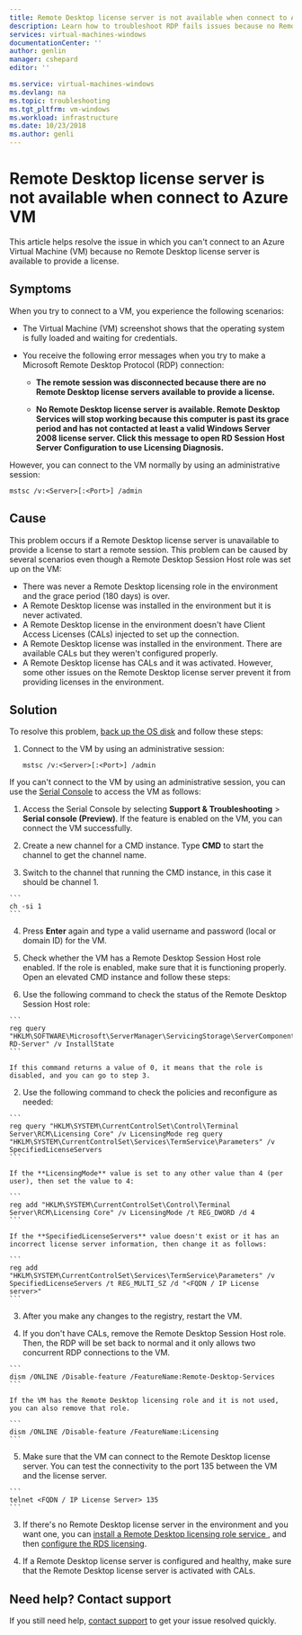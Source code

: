 ```yaml
---
title: Remote Desktop license server is not available when connect to Azure VM | Microsoft Docs
description: Learn how to troubleshoot RDP fails issues because no Remote Desktop license server is available | Microsoft Docs
services: virtual-machines-windows
documentationCenter: ''
author: genlin
manager: cshepard
editor: ''

ms.service: virtual-machines-windows
ms.devlang: na
ms.topic: troubleshooting
ms.tgt_pltfrm: vm-windows
ms.workload: infrastructure
ms.date: 10/23/2018
ms.author: genli
---
```


# Remote Desktop license server is not available when connect to Azure VM

This article helps resolve the issue in which you can't connect to an Azure Virtual Machine (VM) because no Remote Desktop license server is available to provide a license.

## Symptoms

When you try to connect to a VM, you experience the following scenarios:

- The Virtual Machine (VM) screenshot shows that the operating system is fully loaded and waiting for credentials.
- You receive the following error messages when you try to make a Microsoft Remote Desktop Protocol (RDP) connection:

  - **The remote session was disconnected because there are no Remote Desktop license servers available to provide a license.**

  - **No Remote Desktop license server is available. Remote Desktop Services will stop working because this computer is past its grace period and has not contacted at least a valid Windows Server 2008 license server. Click this message to open RD Session Host Server Configuration to use Licensing Diagnosis.**

However, you can connect to the VM normally by using an administrative session:

```
mstsc /v:<Server>[:<Port>] /admin
```

## Cause

This problem occurs if a Remote Desktop license server is unavailable to provide a license to start a remote session. This problem can be caused by several scenarios even though a Remote Desktop Session Host role was set up on the VM:

- There was never a Remote Desktop licensing role in the environment and the grace period (180 days) is over.
- A Remote Desktop license was installed in the environment but it is never activated.
- A Remote Desktop license in the environment doesn't have Client Access Licenses (CALs) injected to set up the connection.
- A Remote Desktop license was installed in the environment. There are available CALs but they weren't configured properly.
- A Remote Desktop license has CALs and it was activated. However, some other issues on the Remote Desktop license server prevent it from providing licenses in the environment.

## Solution

To resolve this problem, [back up the OS disk](../windows/snapshot-copy-managed-disk.md) and follow these steps:

1. Connect to the VM by using an administrative session:

   ```
   mstsc /v:<Server>[:<Port>] /admin
   ```

  If you can't connect to the VM by using an administrative session, you can use the [Serial Console](serial-console-windows.md) to access the VM as follows:

  1. Access the Serial Console by selecting **Support & Troubleshooting** > **Serial console (Preview)**. If the feature is enabled on the VM, you can connect the VM successfully.

  2. Create a new channel for a CMD instance. Type **CMD** to start the channel to get the channel name.

  3. Switch to the channel that running the CMD instance, in this case it should be channel 1.

    ```
    ch -si 1
    ```

  4. Press **Enter** again and type a valid username and password (local or domain ID) for the VM.

2. Check whether the VM has a Remote Desktop Session Host role enabled. If the role is enabled, make sure that it is functioning properly. Open an elevated CMD instance and follow these steps:

  1. Use the following command to check the status of the Remote Desktop Session Host role:

    ```
    reg query "HKLM\SOFTWARE\Microsoft\ServerManager\ServicingStorage\ServerComponentCache\RDS-RD-Server" /v InstallState
    ```

    If this command returns a value of 0, it means that the role is disabled, and you can go to step 3.

  2. Use the following command to check the policies and reconfigure as needed:

    ```
    reg query "HKLM\SYSTEM\CurrentControlSet\Control\Terminal Server\RCM\Licensing Core" /v LicensingMode reg query "HKLM\SYSTEM\CurrentControlSet\Services\TermService\Parameters" /v SpecifiedLicenseServers
    ```

    If the **LicensingMode** value is set to any other value than 4 (per user), then set the value to 4:

    ```
    reg add "HKLM\SYSTEM\CurrentControlSet\Control\Terminal Server\RCM\Licensing Core" /v LicensingMode /t REG_DWORD /d 4
    ```

    If the **SpecifiedLicenseServers** value doesn't exist or it has an incorrect license server information, then change it as follows:

    ```
    reg add "HKLM\SYSTEM\CurrentControlSet\Services\TermService\Parameters" /v SpecifiedLicenseServers /t REG_MULTI_SZ /d "<FQDN / IP License server>"
    ```

  3. After you make any changes to the registry, restart the VM.

  4. If you don't have CALs, remove the Remote Desktop Session Host role. Then, the RDP will be set back to normal and it only allows two concurrent RDP connections to the VM.

    ```
    dism /ONLINE /Disable-feature /FeatureName:Remote-Desktop-Services
    ```

    If the VM has the Remote Desktop licensing role and it is not used, you can also remove that role.

    ```
    dism /ONLINE /Disable-feature /FeatureName:Licensing
    ```

  5. Make sure that the VM can connect to the Remote Desktop license server. You can test the connectivity to the port 135 between the VM and the license server. 

    ```
    telnet <FQDN / IP License Server> 135
    ```

3. If there's no Remote Desktop license server in the environment and you want one, you can [install a Remote Desktop licensing role service ](https://docs.microsoft.com/previous-versions/windows/it-pro/windows-server-2008-R2-and-2008/cc731765(v=ws.11)), and then [configure the RDS licensing](https://blogs.technet.microsoft.com/askperf/2013/09/20/rd-licensing-configuration-on-windows-server-2012/).

4. If a Remote Desktop license server is configured and healthy, make sure that the Remote Desktop license server is activated with CALs.

## Need help? Contact support

If you still need help, [contact support](https://portal.azure.com/?#blade/Microsoft_Azure_Support/HelpAndSupportBlade) to get your issue resolved quickly.
